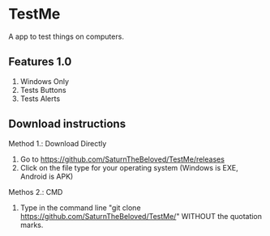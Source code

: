 # TestMe
A app to test things on computers.

## Features 1.0
1. Windows Only
2. Tests Buttons
3. Tests Alerts

## Download instructions
Method 1.: Download Directly
1. Go to https://github.com/SaturnTheBeloved/TestMe/releases
2. Click on the file type for your operating system (Windows is EXE, Android is APK)

Methos 2.: CMD
1. Type in the command line "git clone https://github.com/SaturnTheBeloved/TestMe/" WITHOUT the quotation marks.
